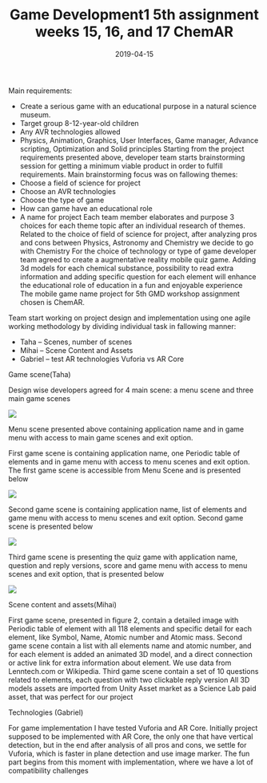 ﻿---
layout: post
title: "Game Development1 5th assignment weeks 15, 16, and 17 ChemAR"
date: 2019-04-15
---


Main requirements:
-	Create a serious game with an educational purpose in a natural science museum.
-	Target group 8-12-year-old children
-	Any AVR technologies allowed
-	Physics, Animation, Graphics, User Interfaces, Game manager, Advance scripting, Optimization and Solid principles
Starting from the project requirements presented above, developer team starts brainstorming session for getting a minimum viable product in order to fulfill requirements.
Main brainstorming focus was on fallowing themes: 
-	Choose a field of science for project
-	Choose an AVR technologies 
-	Choose the type of game
-	How can game have an educational role
-	A name for project
Each team member elaborates and purpose 3 choices for each theme topic after an individual research of themes.  
Related to the choice of field of science for project, after analyzing pros and cons between Physics, Astronomy and Chemistry we decide to go with Chemistry 
For the choice of technology or type of game developer team agreed to create a augmentative reality mobile quiz game.
Adding 3d models for each chemical substance, possibility to read extra information and adding specific question for each element will enhance the educational role of education in a fun and enjoyable experience  
The mobile game name project for 5th GMD workshop assignment chosen is ChemAR. 


Team start working on project design and implementation using one agile working methodology by dividing individual task in fallowing manner:
-	Taha – Scenes, number of scenes  
-	Mihai – Scene Content and Assets  
-	Gabriel – test AR technologies Vuforia vs AR Core	



Game scene(Taha)

Design wise developers agreed for 4 main scene: a menu scene and three main game scenes

<img src="../../../images/fifth/1.jpg">

Menu scene presented above containing application name and in game menu with access to main game scenes and exit option.



First game scene is containing application name, one Periodic table of elements and in game menu with access to menu scenes and exit option. The first game scene is accessible from Menu Scene and is presented below

<img src="../../../images/fifth/2.jpg">


Second game scene is containing application name, list of elements and game menu with access to menu scenes and exit option. Second game scene is presented below 

<img src="../../../images/fifth/3.jpg">


Third game scene is presenting the quiz game with application name, question and reply versions, score and  game menu with access to menu scenes and exit option, that is presented below 

<img src="../../../images/fifth/4.jpg">


Scene content and assets(Mihai)

First game scene, presented in figure 2, contain a detailed image with Periodic table of element with all 118 elements and specific detail for each element, like Symbol, Name, Atomic number and Atomic mass.
Second game scene contain a list with all elements name and atomic number, and for each element is added an animated 3D model, and a direct connection or active link for extra information about element. We use data from Lenntech.com or Wikipedia.
Third game scene contain a set of 10 questions related to elements, each question with two clickable reply version
All 3D models assets are imported from Unity Asset market as a Science Lab paid asset, that was perfect for our project


Technologies (Gabriel)

For game implementation I have tested Vuforia and AR Core.
Initially project supposed to be implemented with AR Core, the only one that have vertical detection, but in the end after analysis of all pros and cons, we settle for Vuforia, which is faster in plane detection and use image marker.
The fun part begins from this moment with implementation, where we have a lot of compatibility challenges 



